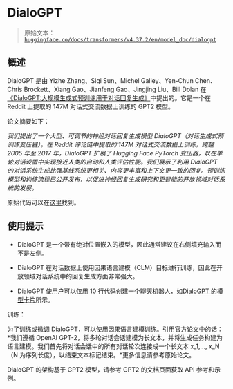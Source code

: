 # DialoGPT

> 原始文本：[`huggingface.co/docs/transformers/v4.37.2/en/model_doc/dialogpt`](https://huggingface.co/docs/transformers/v4.37.2/en/model_doc/dialogpt)

## 概述

DialoGPT 是由 Yizhe Zhang、Siqi Sun、Michel Galley、Yen-Chun Chen、Chris Brockett、Xiang Gao、Jianfeng Gao、Jingjing Liu、Bill Dolan 在[《DialoGPT:大规模生成式预训练用于对话回复生成》](https://arxiv.org/abs/1911.00536)中提出的。它是一个在 Reddit 上提取的 147M 对话式交流数据上训练的 GPT2 模型。

论文摘要如下：

*我们提出了一个大型、可调节的神经对话回复生成模型 DialoGPT（对话生成式预训练变压器）。在 Reddit 评论链中提取的 147M 对话式交流数据上训练，跨越 2005 年至 2017 年，DialoGPT 扩展了 Hugging Face PyTorch 变压器，以在单轮对话设置中实现接近人类的自动和人类评估性能。我们展示了利用 DialoGPT 的对话系统生成比强基线系统更相关、内容更丰富和上下文更一致的回复。预训练模型和训练流程已公开发布，以促进神经回复生成研究和更智能的开放领域对话系统的发展。*

原始代码可以在[这里](https://github.com/microsoft/DialoGPT)找到。

## 使用提示

+   DialoGPT 是一个带有绝对位置嵌入的模型，因此通常建议在右侧填充输入而不是左侧。

+   DialoGPT 在对话数据上使用因果语言建模（CLM）目标进行训练，因此在开放领域对话系统中的回复生成方面非常强大。

+   DialoGPT 使用户可以仅用 10 行代码创建一个聊天机器人，如[DialoGPT 的模型卡片](https://huggingface.co/microsoft/DialoGPT-medium)所示。

训练：

为了训练或微调 DialoGPT，可以使用因果语言建模训练。引用官方论文中的话：*我们遵循 OpenAI GPT-2，将多轮对话会话建模为长文本，并将生成任务构建为语言建模。我们首先将对话会话中的所有对话轮次连接成一个长文本 x_1,…, x_N（N 为序列长度），以结束文本标记结束。*更多信息请参考原始论文。

DialoGPT 的架构基于 GPT2 模型，请参考 GPT2 的文档页面获取 API 参考和示例。
